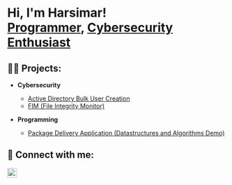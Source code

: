 <h1>Hi, I'm Harsimar! <br/><a href="https://github.com/HarshKandhari">Programmer</a>, <a href="linkedin.com/in/harsimar-kandhari-45aa381b8">Cybersecurity Enthusiast</a></h1>

<h2>👨‍💻 Projects:</h2>

- <b>Cybersecurity</b>
  - [Active Directory Bulk User Creation](https://github.com/sgdgw)
  - [FIM (File Integrity Monitor)](https://github.com/efwefs)

- <b>Programming</b>
  - [Package Delivery Application (Datastructures and Algorithms Demo)](https://github.com/jfasa)


<h2> 🤳 Connect with me:</h2>

[<img align="left" alt="JoshMadakor | LinkedIn" width="22px" src="https://cdn.jsdelivr.net/npm/simple-icons@v3/icons/linkedin.svg" />][linkedin]



[linkedin]: linkedin.com/in/harsimar-kandhari-45aa381b8

<!--
**joshmadakor1/joshmadakor1** is a ✨ _special_ ✨ repository because its `README.md` (this file) appears on your GitHub profile.

Here are some ideas to get you started:

- 🔭 I’m currently working on ...
- 🌱 I’m currently learning ...
- 👯 I’m looking to collaborate on ...
- 🤔 I’m looking for help with ...
- 💬 Ask me about ...
- 📫 How to reach me: ...
- 😄 Pronouns: ...
- ⚡ Fun fact: ...
-->
